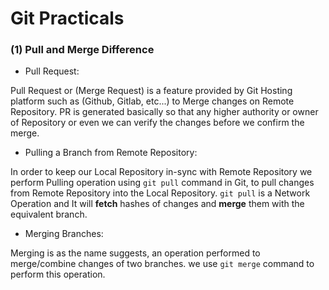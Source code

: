 # Git Practicals

### (1) Pull and Merge Difference

- Pull Request: 

Pull Request or (Merge Request) is a feature provided by Git Hosting platform such as (Github, Gitlab, etc...) to Merge changes on Remote Repository. PR is generated basically so that any higher authority or owner of Repository or even we can verify the changes before we confirm the merge.

- Pulling a Branch from Remote Repository:

In order to keep our Local Repository in-sync with Remote Repository we perform Pulling operation using `git pull` command in Git, to pull changes from Remote Repository into the Local Repository. `git pull` is a Network Operation and It will **fetch** hashes of changes and **merge** them with the equivalent branch.

- Merging Branches:

Merging is as the name suggests, an operation performed to merge/combine changes of two branches. we use `git merge` command to perform this operation.
